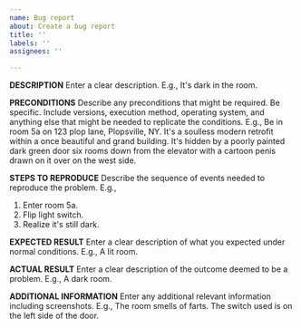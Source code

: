 ```yaml
---
name: Bug report
about: Create a bug report
title: ''
labels: ''
assignees: ''

---
```


**DESCRIPTION**
Enter a clear description.
E.g., It's dark in the room.

**PRECONDITIONS**
Describe any preconditions that might be required. Be specific. Include versions, execution method, operating system, and anything else that might be needed to replicate the conditions.
E.g., Be in room 5a on 123 plop lane, Plopsville, NY. It's a soulless modern retrofit within a once beautiful and grand building. It's hidden by a poorly painted dark green door six rooms down from the elevator with a cartoon penis drawn on it over on the west side.

**STEPS TO REPRODUCE**
Describe the sequence of events needed to reproduce the problem.
E.g.,
 1. Enter room 5a.
 2. Flip light switch.
 3. Realize it's still dark.

**EXPECTED RESULT**
Enter a clear description of what you expected under normal conditions.
E.g., A lit room.

**ACTUAL RESULT**
Enter a clear description of the outcome deemed to be a problem.
E.g., A dark room.

**ADDITIONAL INFORMATION**
Enter any additional relevant information including screenshots.
E.g., The room smells of farts. The switch used is on the left side of the door.
